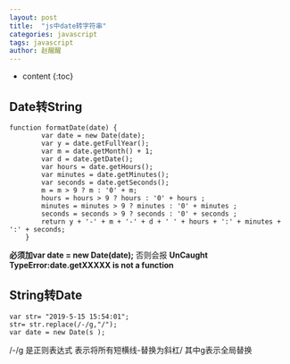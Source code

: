 ```yaml
---
layout: post
title:  "js中date转字符串"
categories: javascript
tags: javascript
author: 赵醒醒
---
```


* content
{:toc}

## Date转String

```
function formatDate(date) {
        var date = new Date(date);
        var y = date.getFullYear();
        var m = date.getMonth() + 1;
        var d = date.getDate();
        var hours = date.getHours();
        var minutes = date.getMinutes();
        var seconds = date.getSeconds();
        m = m > 9 ? m : '0' + m;
        hours = hours > 9 ? hours : '0' + hours ;
        minutes = minutes > 9 ? minutes : '0' + minutes ;
        seconds = seconds > 9 ? seconds : '0' + seconds ;
        return y + '-' + m + '-' + d + ' ' + hours + ':' + minutes + ':' + seconds;
    }
```
**必须加var date = new Date(date);**
否则会报 **UnCaught TypeError:date.getXXXXX is not a function**

## String转Date

```
var str= "2019-5-15 15:54:01";
str= str.replace(/-/g,"/");
var date = new Date(s );
```
/-/g 是正则表达式
表示将所有短横线-替换为斜杠/
其中g表示全局替换

